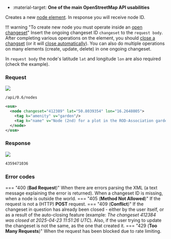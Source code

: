 <div class="grid cards" markdown>

- :material-target: **One of the main OpenStreetMap API usabilities**

</div>

Creates a new [node element](../general_information/elements.md#elements-description). In response you will receive node ID.

!!! warning "To create new node you must operate inside an [open changeset](open_changeset.md)"
    Insert the ongoing changeset ID `changeset` to the `request body`. After completing various operations on the element, you should [close a changset](close_changeset.md) (or it will [close automatically](../general_information/changesets.md#changesets-attributes)). You can also do multiple operations on many elements (create, update, delete) in one ongoing changeset.

In `request body` the node's latitude `lat` and longitude `lon` are also required (check the example).

### Request

![](https://img.shields.io/badge/POST-blue)

```
/api/0.6/nodes
```

``` xml title="createNodeBody_example.xml" hl_lines="2"
<osm>
  <node changeset="412389" lat="50.8039354" lon="16.2648005">
    <tag k="amenity" v="garden"/>
    <tag k="name" v="Node (2nd) for a plot in the ROD-Association garden"/>
  </node>
</osm>
```

### Response

![](https://img.shields.io/badge/Response-200%20OK-brightgreen)

``` xml title="nodeID_example.xml" linenums="1"
4359471036
```

### Error codes

=== "400 (**Bad Request**)"
    When there are errors parsing the XML (a text message explaining the error is returned). When a changeset ID is missing, when a node is outside the world.
=== "405 (**Method Not Allowed**)"
    If the request is not a (HTTP) **POST** request.
=== "409 (**Conflict**)"
    If the changeset in question has already been closed - either by the user itself, or as a result of the auto-closing feature (example: *The changeset 412384 was closed at 2025-04-23 11:51:26 UTC*). Also, if the user trying to update the changeset is not the same, as the one that created it.
=== "429 (**Too Many Requests**)"
    When the request has been blocked due to rate limiting.